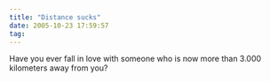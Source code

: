 ```yaml
---
title: "Distance sucks"
date: 2005-10-23 17:59:57
tag: 
---
```

Have you ever fall in love with someone who is now more than 3.000 kilometers away from you? <br/><br/>
